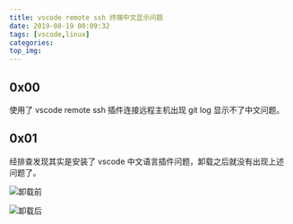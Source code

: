 ```yaml
---
title: vscode remote ssh 终端中文显示问题
date: 2019-08-19 00:09:32
tags: [vscode,linux]
categories:
top_img:
---
```


## 0x00

使用了 vscode remote ssh 插件连接远程主机出现 git log 显示不了中文问题。

<!--more-->

## 0x01

经排查发现其实是安装了 vscode 中文语言插件问题，卸载之后就没有出现上述问题了。

![卸载前](https://blog-1253523830.cosgz.myqcloud.com/assets/img/62094672-7e08b980-b2b0-11e9-9950-984c4d519fae.png)

![卸载后](https://blog-1253523830.cosgz.myqcloud.com/assets/img/62094850-1d2db100-b2b1-11e9-8c03-45f16cac6db8.png)



